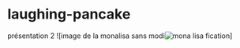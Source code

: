 # laughing-pancake
présentation 2
![image de la monalisa sans modi![mona lisa](https://user-images.githubusercontent.com/93718161/142335209-53a03ff6-d0d3-46fe-af1b-9d11d070a9d3.jpg)
fication]
